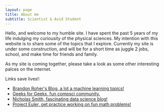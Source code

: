 ```yaml
---
layout: page
title: About me
subtitle: Scientist & Avid Student
---
```


Hello, and welcome to my humble site. I have spent the past 5 years of my life indulging my curiousity of the physical sciences. My  intention with this website is to share some of the topics that I explore. Currently my site is under some construction, and will be for a short time as juggle 2 jobs, school, and make time for friends and family. 

As my site is coming together, please take a look as some other interesting palces on the internet. 

Links save lives!:
* [Brandon Roher's Blog, a lot a machine learning topics!](https://brohrer.github.io/blog.html)
* [Geeks for Geeks, fun compsci community.](https://www.geeksforgeeks.org/)
* [Nicholas Smith, fascinating data science blog!](https://nicholastsmith.wordpress.com/)
* [Project Euler, get practice working on fun math problems!](https://projecteuler.net/news)
